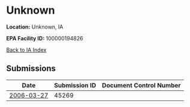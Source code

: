 # Unknown

**Location:** Unknown, IA

**EPA Facility ID:** 100000194826

[Back to IA Index](../../index.md)

## Submissions

| Date | Submission ID | Document Control Number |
|------|--------------|-------------------------|
| [2006-03-27](submissions/45269.md) | 45269 |  |
